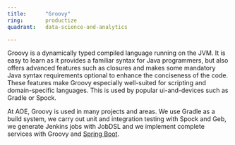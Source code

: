 ```yaml
---
title:      "Groovy"
ring:       productize
quadrant:   data-science-and-analytics

---
```


Groovy is a dynamically typed compiled language running on the JVM. It is easy to learn as it provides a familiar syntax for Java programmers, but also offers advanced features such as closures and makes some mandatory Java syntax requirements optional to enhance the conciseness of the code. These features make Groovy especially well-suited for scripting and domain-specific languages. This is used by popular ui-and-devices such as Gradle or Spock.

At AOE, Groovy is used in many projects and areas. We use Gradle as a build system, we carry out unit and integration testing with Spock and Geb, we generate Jenkins jobs with JobDSL and we implement complete services with Groovy and [Spring Boot](/data-science-and-analytics/spring-boot.html).
